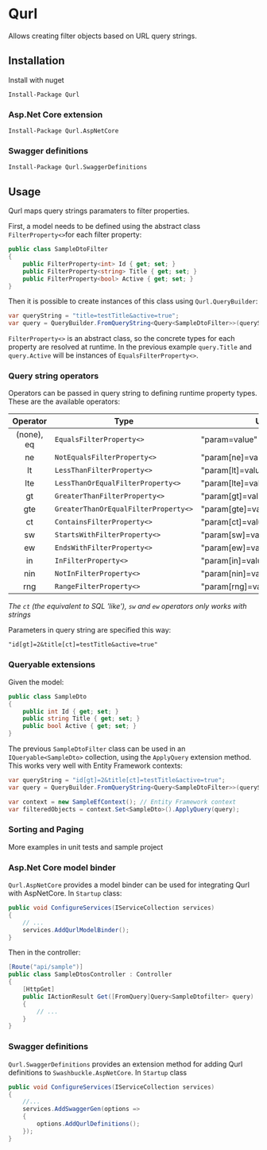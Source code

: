 # Qurl

Allows creating filter objects based on URL query strings.


## Installation

Install with nuget

    Install-Package Qurl
    

### Asp.Net Core extension

    Install-Package Qurl.AspNetCore

### Swagger definitions

    Install-Package Qurl.SwaggerDefinitions
    
## Usage

Qurl maps query strings paramaters to filter properties.

First, a model needs to be defined using the abstract class `FilterProperty<>`for each filter property:
```csharp
public class SampleDtoFilter
{
    public FilterProperty<int> Id { get; set; }
    public FilterProperty<string> Title { get; set; }
    public FilterProperty<bool> Active { get; set; }
}
```

Then it is possible to create instances of this class using `Qurl.QueryBuilder`:

```csharp
var queryString = "title=testTitle&active=true";
var query = QueryBuilder.FromQueryString<Query<SampleDtoFilter>>(queryString);
```

`FilterProperty<>` is an abstract class, so the concrete types for each property are resolved at runtime. In the previous example `query.Title` and `query.Active` will be instances of `EqualsFilterProperty<>`.

### Query string operators

Operators can be passed in query string to defining runtime property types. These are the available operators:

|Operator    |Type                                |Usage|
|:----------:|------------------------------------|-|
| (none), eq |`EqualsFilterProperty<>`            |"param=value"|
| ne         |`NotEqualsFilterProperty<>`         |"param[ne]=value|
| lt         |`LessThanFilterProperty<>`          |"param[lt]=value"|
| lte        |`LessThanOrEqualFilterProperty<>`   |"param[lte]=value"|
| gt         |`GreaterThanFilterProperty<>`       |"param[gt]=value"|
| gte        |`GreaterThanOrEqualFilterProperty<>`|"param[gte]=value"|
| ct         |`ContainsFilterProperty<>`          |"param[ct]=value"|
| sw         |`StartsWithFilterProperty<>`          |"param[sw]=value"|
| ew         |`EndsWithFilterProperty<>`          |"param[ew]=value"|
| in         |`InFilterProperty<>`                |"param[in]=value1,value2,valuen"|
| nin        |`NotInFilterProperty<>`             |"param[nin]=value1,value2,valuen"|
| rng        |`RangeFilterProperty<>`             |"param[rng]=valueFrom,valueTo"|

*The `ct` (the equivalent to SQL 'like'), `sw` and `ew` operators only works with strings*

Parameters in query string are specified this way:
    
    "id[gt]=2&title[ct]=testTitle&active=true"
    

### Queryable extensions

Given the model:

```csharp
public class SampleDto
{
    public int Id { get; set; }
    public string Title { get; set; }
    public bool Active { get; set; }
}
```

The previous `SampleDtoFilter` class can be used in an `IQueryable<SampleDto>` collection, using the `ApplyQuery` extension method. This works very well with Entity Framework contexts:

```csharp
var queryString = "id[gt]=2&title[ct]=testTitle&active=true";
var query = QueryBuilder.FromQueryString<Query<SampleDtoFilter>>(queryString);

var context = new SampleEfContext(); // Entity Framework context
var filteredObjects = context.Set<SampleDto>().ApplyQuery(query);
```

### Sorting and Paging

More examples in unit tests and sample project

### Asp.Net Core model binder

`Qurl.AspNetCore` provides a model binder can be used for integrating Qurl with AspNetCore. In `Startup` class:

```csharp
public void ConfigureServices(IServiceCollection services)
{
    // ...
    services.AddQurlModelBinder();
}
```
Then in the controller:

```csharp
[Route("api/sample")]
public class SampleDtosController : Controller
{
    [HttpGet]
    public IActionResult Get([FromQuery]Query<SampleDtofilter> query)
    {
        // ...
    }
}
```

### Swagger definitions

`Qurl.SwaggerDefinitions` provides an extension method for adding Qurl definitions to `Swashbuckle.AspNetCore`. In `Startup` class

```csharp
public void ConfigureServices(IServiceCollection services)
{
    //...
    services.AddSwaggerGen(options =>
    {
        options.AddQurlDefinitions();
    });
}
